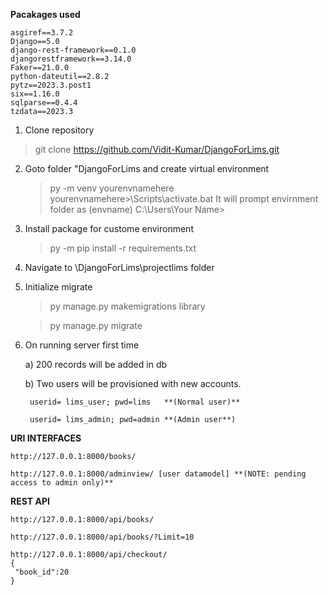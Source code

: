**Pacakages used**

    asgiref==3.7.2
    Django==5.0
    django-rest-framework==0.1.0
    djangorestframework==3.14.0
    Faker==21.0.0
    python-dateutil==2.8.2
    pytz==2023.3.post1
    six==1.16.0
    sqlparse==0.4.4
    tzdata==2023.3

1. Clone repository 
  > git clone  https://github.com/Vidit-Kumar/DjangoForLims.git

2. Goto folder "DjangoForLims and create virtual environment
   > py -m venv yourenvnamehere
   > yourenvnamehere>\Scripts\activate.bat
    It will prompt envirnment folder as (envname) C:\Users\Your Name>

3. Install package for custome environment
   >py -m pip install -r requirements.txt

4. Navigate to \DjangoForLims\projectlims folder

5. Initialize migrate

   >py manage.py makemigrations library
   
   >py manage.py migrate

6. On running server first time 
     
     a) 200 records will be added in db
     
     b) Two users will be provisioned with new accounts.
   
		userid= lims_user; pwd=lims   **(Normal user)**
	  
   		userid= lims_admin; pwd=admin **(Admin user**)


**URI INTERFACES**

	http://127.0.0.1:8000/books/
  
	http://127.0.0.1:8000/adminview/ [user datamodel] **(NOTE: pending access to admin only)**


**REST API**
	
 	http://127.0.0.1:8000/api/books/	

	http://127.0.0.1:8000/api/books/?Limit=10

 	http://127.0.0.1:8000/api/checkout/
	{
	 "book_id":20
	} 

